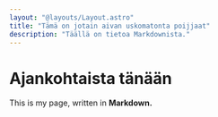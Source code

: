 ```yaml
---
layout: "@layouts/Layout.astro"
title: "Tämä on jotain aivan uskomatonta poijjaat"
description: "Täällä on tietoa Markdownista."
---
```


# Ajankohtaista tänään

This is my page, written in **Markdown.**
